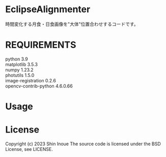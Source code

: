 # EclipseAlignmenter
時間変化する月食・日食画像を"大体"位置合わせするコードです。  

# REQUIREMENTS
python 3.9  
matplotlib 3.5.3  
numpy 1.23.2  
photutils 1.5.0  
image-registration 0.2.6  
opencv-contrib-python 4.6.0.66  

# Usage

# License
Copyright (c) 2023 Shin Inoue
The source code is licensed under the BSD License, see LICENSE.
